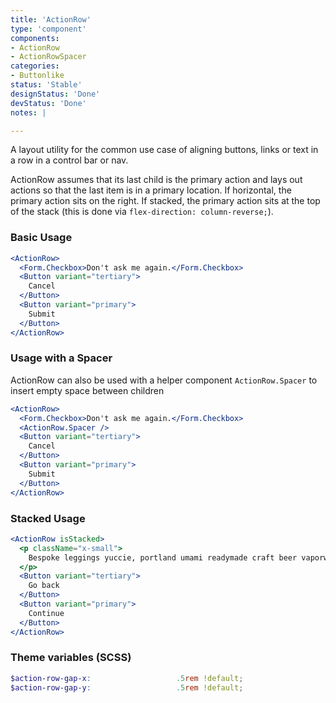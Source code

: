 ```yaml
---
title: 'ActionRow'
type: 'component'
components:
- ActionRow
- ActionRowSpacer
categories:
- Buttonlike
status: 'Stable'
designStatus: 'Done'
devStatus: 'Done'
notes: |

---
```


A layout utility for the common use case of aligning buttons, links or text
in a row in a control bar or nav.

ActionRow assumes that its last child is the primary action and lays out actions so that the last item is in a primary location. If horizontal, the primary action sits on the right. If stacked, the primary action sits at the top of the stack (this is done via `flex-direction: column-reverse;`).
### Basic Usage

```jsx live
<ActionRow>
  <Form.Checkbox>Don't ask me again.</Form.Checkbox>
  <Button variant="tertiary">
    Cancel
  </Button>
  <Button variant="primary">
    Submit
  </Button>
</ActionRow>
```

### Usage with a Spacer

ActionRow can also be used with a helper component ``ActionRow.Spacer`` to insert empty space between children

```jsx live
<ActionRow>
  <Form.Checkbox>Don't ask me again.</Form.Checkbox>
  <ActionRow.Spacer />
  <Button variant="tertiary">
    Cancel
  </Button>
  <Button variant="primary">
    Submit
  </Button>
</ActionRow>
```

### Stacked Usage


```jsx live
<ActionRow isStacked>
  <p className="x-small">
    Bespoke leggings yuccie, portland umami readymade craft beer vaporware sriracha.
  </p>
  <Button variant="tertiary">
    Go back
  </Button>
  <Button variant="primary">
    Continue
  </Button>
</ActionRow>
```

### Theme variables (SCSS)

```scss
$action-row-gap-x:                   .5rem !default;
$action-row-gap-y:                   .5rem !default;
```
